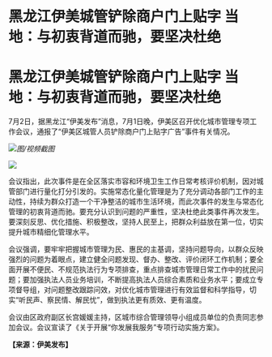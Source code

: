 # 黑龙江伊美城管铲除商户门上贴字 当地：与初衷背道而驰，要坚决杜绝

# 黑龙江伊美城管铲除商户门上贴字 当地：与初衷背道而驰，要坚决杜绝

7月2日，据黑龙江“伊美发布”消息，7月1日晚，伊美区召开优化城市管理专项工作会议，通报了“伊美区城管人员铲除商户门上贴字广告”事件有关情况。

![](https://inews.gtimg.com/om_bt/Ol_AtUjDIfSciadSqDeEBBLGFT0P3vv2fhMWYr4p6SbVQAA/1000)_图/视频截图_

![](https://inews.gtimg.com/om_bt/ORaOT38Up3ilbN6SBZcW5xt3Gk6IgUgkXJuP_xXj5bEUIAA/1000)

会议指出，此次事件是在全区落实市容和环境卫生工作日常考核评价机制，因对城管部门进行量化打分引发的。实施常态化量化管理是为了充分调动各部门工作的主动性，持续为群众打造一个干净整洁的城市生活环境，而此次事件的发生与常态化管理的初衷背道而驰。要充分认识到问题的严重性，坚决杜绝此类事件再次发生。要深刻反思、优化措施、积极整改，坚持人民至上，把群众利益放在第一位，切实提升城市精细化管理水平。

会议强调，要牢牢把握城市管理为民、惠民的主基调，坚持问题导向，以群众反映强烈的问题为着眼点，建立健全问题发现、督办、整改、评价闭环工作机制；要全面开展不便民、不规范执法行为专项排查，重点排查城市管理日常工作中的扰民问题；要加强执法人员业务培训，不断提高执法人员综合素质和业务水平；要成立专项督导组，对问题整改跟踪问效，对优化城市管理进行有效监督和科学指导，切实“听民声、察民情、解民忧”，做到执法更有质效、更有温度。

会议由区政府副区长宫媛媛主持，区城市综合管理领导小组成员单位的负责同志参加会议。会议宣读了《关于开展“你发展我服务”专项行动实施方案》。

**【来源：伊美发布】**


